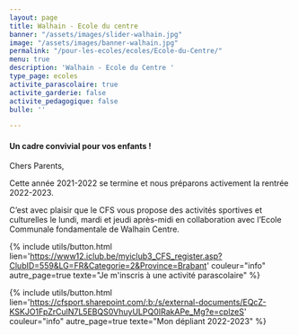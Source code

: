 ```yaml
---
layout: page
title: Walhain - Ecole du centre
banner: "/assets/images/slider-walhain.jpg"
image: "/assets/images/banner-walhain.jpg"
permalink: "/pour-les-ecoles/ecoles/Ecole-du-Centre/"
menu: true
description: 'Walhain - Ecole du Centre '
type_page: ecoles
activite_parascolaire: true
activite_garderie: false
activite_pedagogique: false
bulle: ''

---
```


#### **Un cadre convivial pour vos enfants !**

Chers Parents,

Cette année 2021-2022 se termine et nous préparons activement la rentrée 2022-2023.

C’est avec plaisir que le CFS vous propose des activités sportives et culturelles le lundi, mardi et jeudi après-midi en collaboration avec l’Ecole Communale fondamentale de Walhain Centre.

{% include utils/button.html  
lien='https://www12.iclub.be/myiclub3_CFS_register.asp?ClubID=559&LG=FR&Categorie=2&Province=Brabant' couleur="info" autre_page=true texte="Je m'inscris à une activité parascolaire" %}

{% include utils/button.html lien='https://cfsport.sharepoint.com/:b:/s/external-documents/EQcZ-KSKJO1FpZrCulN7L5EBQS0VhuyULPQ0IRakAPe_Mg?e=cplzeS' couleur="info" autre_page=true texte="Mon dépliant 2022-2023" %}